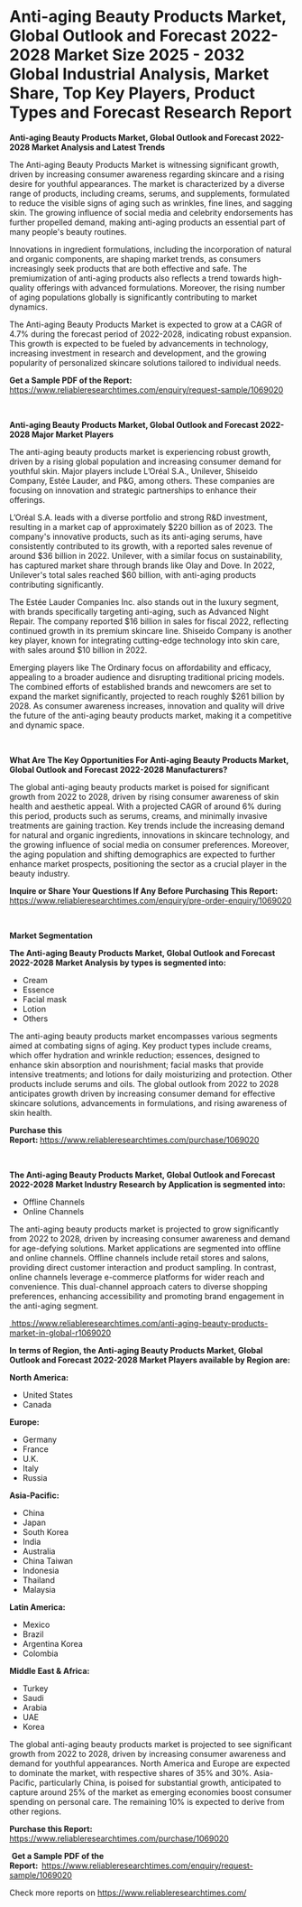<p><h1>Anti-aging Beauty Products Market, Global Outlook and Forecast 2022-2028 Market Size 2025 - 2032 Global Industrial Analysis, Market Share, Top Key Players, Product Types and Forecast Research Report</h1></p><p><strong>Anti-aging Beauty Products Market, Global Outlook and Forecast 2022-2028 Market Analysis and Latest Trends</strong></p>
<p><p>The Anti-aging Beauty Products Market is witnessing significant growth, driven by increasing consumer awareness regarding skincare and a rising desire for youthful appearances. The market is characterized by a diverse range of products, including creams, serums, and supplements, formulated to reduce the visible signs of aging such as wrinkles, fine lines, and sagging skin. The growing influence of social media and celebrity endorsements has further propelled demand, making anti-aging products an essential part of many people's beauty routines.</p><p>Innovations in ingredient formulations, including the incorporation of natural and organic components, are shaping market trends, as consumers increasingly seek products that are both effective and safe. The premiumization of anti-aging products also reflects a trend towards high-quality offerings with advanced formulations. Moreover, the rising number of aging populations globally is significantly contributing to market dynamics.</p><p>The Anti-aging Beauty Products Market is expected to grow at a CAGR of 4.7% during the forecast period of 2022-2028, indicating robust expansion. This growth is expected to be fueled by advancements in technology, increasing investment in research and development, and the growing popularity of personalized skincare solutions tailored to individual needs.</p></p>
<p><strong>Get a Sample PDF of the Report:&nbsp;</strong> <a href="https://www.reliableresearchtimes.com/enquiry/request-sample/1069020?utm_campaign=2241&utm_medium=2&utm_source=Github&utm_content=ia&utm_term=21032025&utm_id=anti-aging-beauty-products-market-global-outlook-and-forecast-2022-2028">https://www.reliableresearchtimes.com/enquiry/request-sample/1069020</a></p>
<p>&nbsp;</p>
<p><strong>Anti-aging Beauty Products Market, Global Outlook and Forecast 2022-2028 Major Market Players</strong></p>
<p><p>The anti-aging beauty products market is experiencing robust growth, driven by a rising global population and increasing consumer demand for youthful skin. Major players include L’Oréal S.A., Unilever, Shiseido Company, Estée Lauder, and P&G, among others. These companies are focusing on innovation and strategic partnerships to enhance their offerings.</p><p>L’Oréal S.A. leads with a diverse portfolio and strong R&D investment, resulting in a market cap of approximately $220 billion as of 2023. The company's innovative products, such as its anti-aging serums, have consistently contributed to its growth, with a reported sales revenue of around $36 billion in 2022. Unilever, with a similar focus on sustainability, has captured market share through brands like Olay and Dove. In 2022, Unilever's total sales reached $60 billion, with anti-aging products contributing significantly.</p><p>The Estée Lauder Companies Inc. also stands out in the luxury segment, with brands specifically targeting anti-aging, such as Advanced Night Repair. The company reported $16 billion in sales for fiscal 2022, reflecting continued growth in its premium skincare line. Shiseido Company is another key player, known for integrating cutting-edge technology into skin care, with sales around $10 billion in 2022. </p><p>Emerging players like The Ordinary focus on affordability and efficacy, appealing to a broader audience and disrupting traditional pricing models. The combined efforts of established brands and newcomers are set to expand the market significantly, projected to reach roughly $261 billion by 2028. As consumer awareness increases, innovation and quality will drive the future of the anti-aging beauty products market, making it a competitive and dynamic space.</p></p>
<p>&nbsp;</p>
<p><strong>What Are The Key Opportunities For Anti-aging Beauty Products Market, Global Outlook and Forecast 2022-2028 Manufacturers?</strong></p>
<p><p>The global anti-aging beauty products market is poised for significant growth from 2022 to 2028, driven by rising consumer awareness of skin health and aesthetic appeal. With a projected CAGR of around 6% during this period, products such as serums, creams, and minimally invasive treatments are gaining traction. Key trends include the increasing demand for natural and organic ingredients, innovations in skincare technology, and the growing influence of social media on consumer preferences. Moreover, the aging population and shifting demographics are expected to further enhance market prospects, positioning the sector as a crucial player in the beauty industry.</p></p>
<p><strong>Inquire or Share Your Questions If Any Before Purchasing This Report:</strong> <a href="https://www.reliableresearchtimes.com/enquiry/pre-order-enquiry/1069020?utm_campaign=2241&utm_medium=2&utm_source=Github&utm_content=ia&utm_term=21032025&utm_id=anti-aging-beauty-products-market-global-outlook-and-forecast-2022-2028">https://www.reliableresearchtimes.com/enquiry/pre-order-enquiry/1069020</a></p>
<p>&nbsp;</p>
<p><strong>Market Segmentation</strong></p>
<p><strong>The Anti-aging Beauty Products Market, Global Outlook and Forecast 2022-2028 Market Analysis by types is segmented into:</strong></p>
<p><ul><li>Cream</li><li>Essence</li><li>Facial mask</li><li>Lotion</li><li>Others</li></ul></p>
<p><p>The anti-aging beauty products market encompasses various segments aimed at combating signs of aging. Key product types include creams, which offer hydration and wrinkle reduction; essences, designed to enhance skin absorption and nourishment; facial masks that provide intensive treatments; and lotions for daily moisturizing and protection. Other products include serums and oils. The global outlook from 2022 to 2028 anticipates growth driven by increasing consumer demand for effective skincare solutions, advancements in formulations, and rising awareness of skin health.</p></p>
<p><strong>Purchase this Report:&nbsp;</strong><a href="https://www.reliableresearchtimes.com/purchase/1069020?utm_campaign=2241&utm_medium=2&utm_source=Github&utm_content=ia&utm_term=21032025&utm_id=anti-aging-beauty-products-market-global-outlook-and-forecast-2022-2028">https://www.reliableresearchtimes.com/purchase/1069020</a></p>
<p>&nbsp;</p>
<p><strong>The Anti-aging Beauty Products Market, Global Outlook and Forecast 2022-2028 Market Industry Research by Application is segmented into:</strong></p>
<p><ul><li>Offline Channels</li><li>Online Channels</li></ul></p>
<p><p>The anti-aging beauty products market is projected to grow significantly from 2022 to 2028, driven by increasing consumer awareness and demand for age-defying solutions. Market applications are segmented into offline and online channels. Offline channels include retail stores and salons, providing direct customer interaction and product sampling. In contrast, online channels leverage e-commerce platforms for wider reach and convenience. This dual-channel approach caters to diverse shopping preferences, enhancing accessibility and promoting brand engagement in the anti-aging segment.</p></p>
<p><a href="https://www.reliableresearchtimes.com/anti-aging-beauty-products-market-in-global-r1069020?utm_campaign=2241&utm_medium=2&utm_source=Github&utm_content=ia&utm_term=21032025&utm_id=anti-aging-beauty-products-market-global-outlook-and-forecast-2022-2028">&nbsp;https://www.reliableresearchtimes.com/anti-aging-beauty-products-market-in-global-r1069020</a></p>
<p><strong>In terms of Region, the Anti-aging Beauty Products Market, Global Outlook and Forecast 2022-2028 Market Players available by Region are:</strong></p>
<p>
    <p> <strong> North America: </strong>
        <ul>
            <li>United States</li>
            <li>Canada</li>
        </ul>
        </p> 
    <p> <strong> Europe: </strong>
        <ul>
            <li>Germany</li>
            <li>France</li>
            <li>U.K.</li>
            <li>Italy</li>
            <li>Russia</li>
        </ul>
        </p> 
    <p> <strong> Asia-Pacific: </strong>
        <ul>
            <li>China</li>
            <li>Japan</li>
            <li>South Korea</li>
            <li>India</li>
            <li>Australia</li>
            <li>China Taiwan</li>
            <li>Indonesia</li>
            <li>Thailand</li>
            <li>Malaysia</li>
        </ul>
        </p> 
    <p> <strong> Latin America: </strong>
        <ul>
            <li>Mexico</li>
            <li>Brazil</li>
            <li>Argentina Korea</li>
            <li>Colombia</li>
        </ul>
        </p> 
    <p> <strong> Middle East & Africa: </strong>
        <ul>
            <li>Turkey</li>
            <li>Saudi</li>
            <li>Arabia</li>
            <li>UAE</li>
            <li>Korea</li>
        </ul>
    </p>
    </p>
<p><p>The global anti-aging beauty products market is projected to see significant growth from 2022 to 2028, driven by increasing consumer awareness and demand for youthful appearances. North America and Europe are expected to dominate the market, with respective shares of 35% and 30%. Asia-Pacific, particularly China, is poised for substantial growth, anticipated to capture around 25% of the market as emerging economies boost consumer spending on personal care. The remaining 10% is expected to derive from other regions.</p></p>
<p><strong>Purchase this Report: </strong><a href="https://www.reliableresearchtimes.com/purchase/1069020?utm_campaign=2241&utm_medium=2&utm_source=Github&utm_content=ia&utm_term=21032025&utm_id=anti-aging-beauty-products-market-global-outlook-and-forecast-2022-2028">https://www.reliableresearchtimes.com/purchase/1069020</a></p>
<p>&nbsp;<strong>Get a Sample PDF of the Report:&nbsp;&nbsp;</strong><a href="https://www.reliableresearchtimes.com/enquiry/request-sample/1069020?utm_campaign=2241&utm_medium=2&utm_source=Github&utm_content=ia&utm_term=21032025&utm_id=anti-aging-beauty-products-market-global-outlook-and-forecast-2022-2028">https://www.reliableresearchtimes.com/enquiry/request-sample/1069020</a></p>
<p><strong></strong></p>
<p>Check more reports on <a href="https://www.reliableresearchtimes.com/?utm_campaign=2241&utm_medium=2&utm_source=Github&utm_content=ia&utm_term=21032025&utm_id=anti-aging-beauty-products-market-global-outlook-and-forecast-2022-2028">https://www.reliableresearchtimes.com/</a></p>